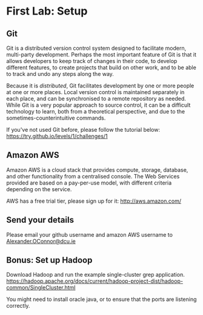 # First Lab: Setup

## Git
Git is a distributed version control system designed to facilitate modern, multi-party development.
Perhaps the most important feature of Git is that it allows developers to keep track of changes in 
their code, to develop different features, to create projects that build on other work, and to be
able to track and undo any steps along the way. 

Because it is *distributed*, Git facilitates development by one or more people at one or more places.
Local version control is maintained separately in each place, and can be synchronised to a remote
repository as needed. While Git is a very popular approach to source control, it can be a difficult
technology to learn, both from a theoretical perspective, and due to the sometimes-counterintuitive
commands.

If you've not used Git before, please follow the tutorial below: 
<https://try.github.io/levels/1/challenges/1>

## Amazon AWS

Amazon AWS is a cloud stack that provides compute, storage, database, and other functionality from a centralised console.
The Web Services provided are based on a pay-per-use model, with different criteria depending on the service. 

AWS has a free trial tier, please sign up for it:
<http://aws.amazon.com/>

## Send your details

Please email your github username and amazon AWS username to [Alexander.OConnor@dcu.ie](mailto:Alexander.OConnor@dcu.ie)

## Bonus: Set up Hadoop

Download Hadoop and run the example single-cluster grep application.
<https://hadoop.apache.org/docs/current/hadoop-project-dist/hadoop-common/SingleCluster.html>

You might need to install oracle java, or to ensure that the ports are listening correctly.
